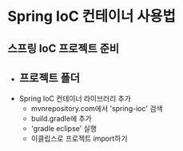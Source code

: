 # Spring IoC 컨테이너 사용법

## 스프링 IoC 프로젝트 준비
- 프로젝트 폴더
    - 
- Spring IoC 컨테이너 라이브러리 추가
    - mvnrepository.com에서 'spring-ioc' 검색
    - build.gradle에 추가
    - 'gradle eclipse' 실행
    - 이클립스로 프로젝트 import하기